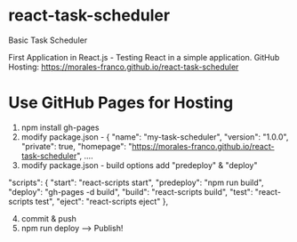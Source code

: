 # react-task-scheduler
Basic Task Scheduler

First Application in React.js - Testing React in a simple application.
GitHub Hosting: https://morales-franco.github.io/react-task-scheduler

# Use GitHub Pages for Hosting
1. npm install gh-pages
2. modify package.json - 
{
  "name": "my-task-scheduler",
  "version": "1.0.0",
  "private": true,
  "homepage": "https://morales-franco.github.io/react-task-scheduler",
  ....
3. modify package.json  - build options add "predeploy" & "deploy"

"scripts": {
    "start": "react-scripts start",
    "predeploy": "npm run build",
    "deploy": "gh-pages -d build",
    "build": "react-scripts build",
    "test": "react-scripts test",
    "eject": "react-scripts eject"
  },
  
4. commit & push
5. npm run deploy --> Publish!

